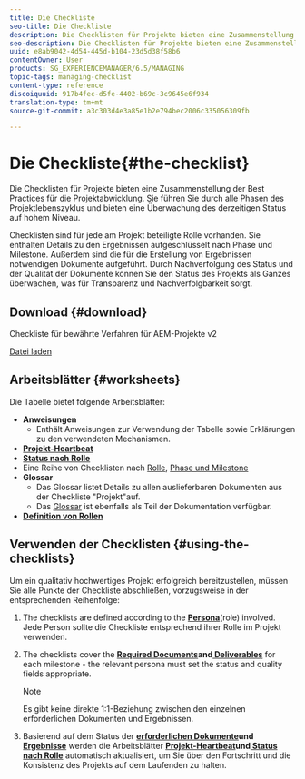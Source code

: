 ```yaml
---
title: Die Checkliste
seo-title: Die Checkliste
description: Die Checklisten für Projekte bieten eine Zusammenstellung der Best Practices für die Projektabwicklung. Sie führen Sie durch alle Phasen des Projektlebenszyklus und bieten eine Überwachung des derzeitigen Status auf hohem Niveau.
seo-description: Die Checklisten für Projekte bieten eine Zusammenstellung der Best Practices für die Projektabwicklung. Sie führen Sie durch alle Phasen des Projektlebenszyklus und bieten eine Überwachung des derzeitigen Status auf hohem Niveau.
uuid: e8ab9042-4d54-445d-b104-23d5d38f58b6
contentOwner: User
products: SG_EXPERIENCEMANAGER/6.5/MANAGING
topic-tags: managing-checklist
content-type: reference
discoiquuid: 917b4fec-d5fe-4402-b69c-3c9645e6f934
translation-type: tm+mt
source-git-commit: a3c303d4e3a85e1b2e794bec2006c335056309fb

---
```



# Die Checkliste{#the-checklist}

Die Checklisten für Projekte bieten eine Zusammenstellung der Best Practices für die Projektabwicklung. Sie führen Sie durch alle Phasen des Projektlebenszyklus und bieten eine Überwachung des derzeitigen Status auf hohem Niveau.

Checklisten sind für jede am Projekt beteiligte Rolle vorhanden. Sie enthalten Details zu den Ergebnissen aufgeschlüsselt nach Phase und Milestone. Außerdem sind die für die Erstellung von Ergebnissen notwendigen Dokumente aufgeführt. Durch Nachverfolgung des Status und der Qualität der Dokumente können Sie den Status des Projekts als Ganzes überwachen, was für Transparenz und Nachverfolgbarkeit sorgt.

## Download {#download}

Checkliste für bewährte Verfahren für AEM-Projekte v2

[Datei laden](assets/aem_project_bp_checklistv2.xlsx)

## Arbeitsblätter {#worksheets}

Die Tabelle bietet folgende Arbeitsblätter:

* **Anweisungen**
   * Enthält Anweisungen zur Verwendung der Tabelle sowie Erklärungen zu den verwendeten Mechanismen.
* **[Projekt-Heartbeat](/help/managing/best-practices.md#project-heartbeat-dashboard)**
* **[Status nach Rolle](/help/managing/best-practices.md#status-by-role)**
* Eine Reihe von Checklisten nach [Rolle](/help/managing/best-practices.md#persona), [Phase und Milestone](/help/managing/best-practices.md#phases-and-milestones)
* **Glossar**
   * Das Glossar listet Details zu allen auslieferbaren Dokumenten aus der Checkliste &quot;Projekt&quot;auf.
   * Das [Glossar](/help/managing/best-practices-glossary.md) ist ebenfalls als Teil der Dokumentation verfügbar.
* **[Definition von Rollen](/help/managing/best-practices.md#persona)**

## Verwenden der Checklisten {#using-the-checklists}

Um ein qualitativ hochwertiges Projekt erfolgreich bereitzustellen, müssen Sie alle Punkte der Checkliste abschließen, vorzugsweise in der entsprechenden Reihenfolge:

1. The checklists are defined according to the **[Persona](/help/managing/best-practices.md#persona)**(role) involved. Jede Person sollte die Checkliste entsprechend ihrer Rolle im Projekt verwenden.
1. The checklists cover the **[Required Documents](/help/managing/best-practices.md#required-documents)**and**[ Deliverables](/help/managing/best-practices.md#deliverables)** for each milestone - the relevant persona must set the status and quality fields appropriate.

   >[!NOTE]
   >
   >Es gibt keine direkte 1:1-Beziehung zwischen den einzelnen erforderlichen Dokumenten und Ergebnissen.

1. Basierend auf dem Status der **[erforderlichen Dokumente](/help/managing/best-practices.md#required-documents)**und**[ Ergebnisse](/help/managing/best-practices.md#deliverables)** werden die Arbeitsblätter **[Projekt-Heartbeat](/help/managing/best-practices.md#project-heartbeat-dashboard)**und**[ Status nach Rolle](/help/managing/best-practices.md#status-by-role)** automatisch aktualisiert, um Sie über den Fortschritt und die Konsistenz des Projekts auf dem Laufenden zu halten.